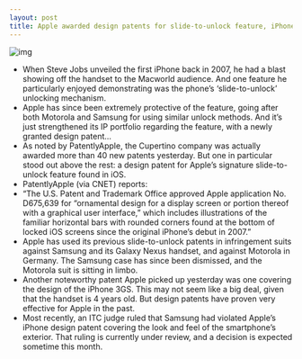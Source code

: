 ```yaml
---
layout: post
title: Apple awarded design patents for slide-to-unlock feature, iPhone 3GS
---
```

![img](http://media.idownloadblog.com/wp-content/uploads/2011/10/Photo-Oct-25-3-44-39-PM.jpg)
* When Steve Jobs unveiled the first iPhone back in 2007, he had a blast showing off the handset to the Macworld audience. And one feature he particularly enjoyed demonstrating was the phone’s ‘slide-to-unlock’ unlocking mechanism.
* Apple has since been extremely protective of the feature, going after both Motorola and Samsung for using similar unlock methods. And it’s just strengthened its IP portfolio regarding the feature, with a newly granted design patent…
* As noted by PatentlyApple, the Cupertino company was actually awarded more than 40 new patents yesterday. But one in particular stood out above the rest: a design patent for Apple’s signature slide-to-unlock feature found in iOS.
* PatentlyApple (via CNET) reports:
* “The U.S. Patent and Trademark Office approved Apple application No. D675,639 for “ornamental design for a display screen or portion thereof with a graphical user interface,” which includes illustrations of the familiar horizontal bars with rounded corners found at the bottom of locked iOS screens since the original iPhone’s debut in 2007.”
* Apple has used its previous slide-to-unlock patents in infringement suits against Samsung and its Galaxy Nexus handset, and against Motorola in Germany. The Samsung case has since been dismissed, and the Motorola suit is sitting in limbo.
* Another noteworthy patent Apple picked up yesterday was one covering the design of the iPhone 3GS. This may not seem like a big deal, given that the handset is 4 years old. But design patents have proven very effective for Apple in the past.
* Most recently, an ITC judge ruled that Samsung had violated Apple’s iPhone design patent covering the look and feel of the smartphone’s exterior. That ruling is currently under review, and a decision is expected sometime this month.

